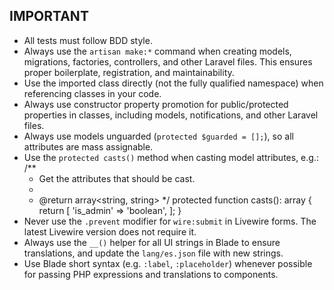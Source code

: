 ## IMPORTANT

- All tests must follow BDD style.
- Always use the `artisan make:*` command when creating models, migrations, factories, controllers, and other Laravel files. This ensures proper boilerplate, registration, and maintainability.
- Use the imported class directly (not the fully qualified namespace) when referencing classes in your code.
- Always use constructor property promotion for public/protected properties in classes, including models, notifications, and other Laravel files.
- Always use models unguarded (`protected $guarded = [];`), so all attributes are mass assignable.
- Use the `protected casts()` method when casting model attributes, e.g.:
  /**
   * Get the attributes that should be cast.
   *
   * @return array<string, string>
   */
  protected function casts(): array
  {
      return [
          'is_admin' => 'boolean',
      ];
  }
- Never use the `.prevent` modifier for `wire:submit` in Livewire forms. The latest Livewire version does not require it.
- Always use the `__()` helper for all UI strings in Blade to ensure translations, and update the `lang/es.json` file with new strings.
- Use Blade short syntax (e.g. `:label`, `:placeholder`) whenever possible for passing PHP expressions and translations to components.
